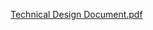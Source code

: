 [Technical Design Document.pdf](https://github.com/user-attachments/files/16155354/Technical.Design.Document.pdf)
